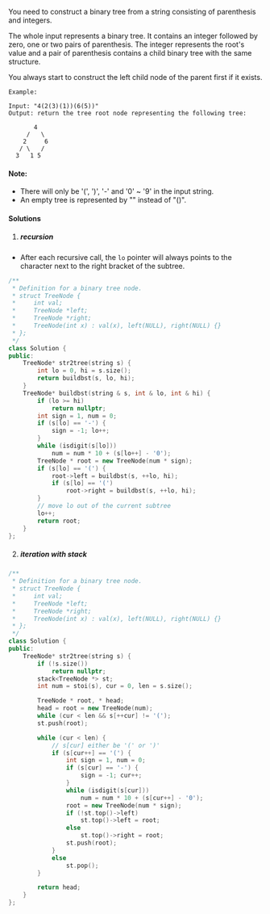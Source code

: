You need to construct a binary tree from a string consisting of parenthesis and integers.

The whole input represents a binary tree. It contains an integer followed by zero, one or two pairs of parenthesis. The integer represents the root's value and a pair of parenthesis contains a child binary tree with the same structure.

You always start to construct the left child node of the parent first if it exists.

```
Example:

Input: "4(2(3)(1))(6(5))"
Output: return the tree root node representing the following tree:

       4
     /   \
    2     6
   / \   / 
  3   1 5   
```

#### Note:

-    There will only be '(', ')', '-' and '0' ~ '9' in the input string.
-    An empty tree is represented by "" instead of "()".

#### Solutions

1. ##### recursion

- After each recursive call, the `lo` pointer will always points to the character next to the right bracket of the subtree.

```c++
/**
 * Definition for a binary tree node.
 * struct TreeNode {
 *     int val;
 *     TreeNode *left;
 *     TreeNode *right;
 *     TreeNode(int x) : val(x), left(NULL), right(NULL) {}
 * };
 */
class Solution {
public:
    TreeNode* str2tree(string s) {
        int lo = 0, hi = s.size();
        return buildbst(s, lo, hi);
    }
    TreeNode* buildbst(string & s, int & lo, int & hi) {
        if (lo >= hi)
            return nullptr;
        int sign = 1, num = 0;
        if (s[lo] == '-') {
            sign = -1; lo++;
        }
        while (isdigit(s[lo]))
            num = num * 10 + (s[lo++] - '0');
        TreeNode * root = new TreeNode(num * sign);
        if (s[lo] == '(') {
            root->left = buildbst(s, ++lo, hi);
            if (s[lo] == '(')
                root->right = buildbst(s, ++lo, hi);
        }
        // move lo out of the current subtree
        lo++;
        return root;
    }
};
```


2. ##### iteration with stack

```c++
/**
 * Definition for a binary tree node.
 * struct TreeNode {
 *     int val;
 *     TreeNode *left;
 *     TreeNode *right;
 *     TreeNode(int x) : val(x), left(NULL), right(NULL) {}
 * };
 */
class Solution {
public:
    TreeNode* str2tree(string s) {
        if (!s.size())
            return nullptr;
        stack<TreeNode *> st;
        int num = stoi(s), cur = 0, len = s.size();

        TreeNode * root, * head;
        head = root = new TreeNode(num);
        while (cur < len && s[++cur] != '(');
        st.push(root);

        while (cur < len) {
            // s[cur] either be '(' or ')'
            if (s[cur++] == '(') {
                int sign = 1, num = 0;
                if (s[cur] == '-') {
                    sign = -1; cur++;
                }
                while (isdigit(s[cur]))
                    num = num * 10 + (s[cur++] - '0');
                root = new TreeNode(num * sign);
                if (!st.top()->left)
                    st.top()->left = root;
                else
                    st.top()->right = root;
                st.push(root);
            }
            else
                st.pop();
        }

        return head;
    }
};
```